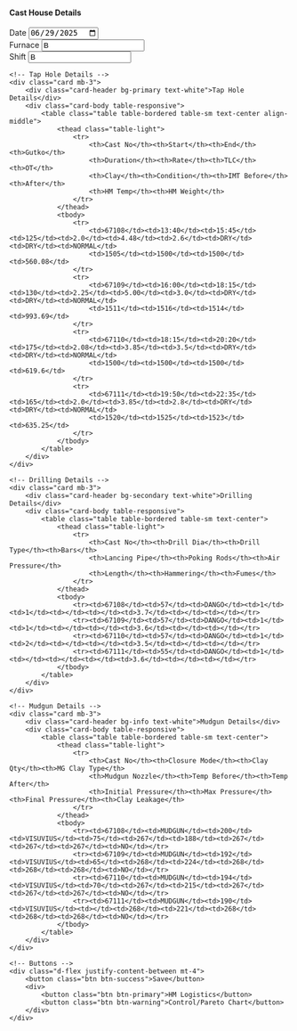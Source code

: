 <!DOCTYPE html>
<html lang="en">
<head>
    <meta charset="UTF-8">
    <title>Cast House Details</title>
    <link href="https://cdn.jsdelivr.net/npm/bootstrap@5.3.0/dist/css/bootstrap.min.css" rel="stylesheet">
</head>
<body class="bg-light p-3">

<div class="container-fluid">
    <h4 class="mb-4">Cast House Details</h4>
    <div class="row mb-3">
        <div class="col-md-2">
            <label class="form-label">Date</label>
            <input type="date" class="form-control" value="2025-06-29">
        </div>
        <div class="col-md-2">
            <label class="form-label">Furnace</label>
            <input type="text" class="form-control" value="B">
        </div>
        <div class="col-md-2">
            <label class="form-label">Shift</label>
            <input type="text" class="form-control" value="B">
        </div>
    </div>

    <!-- Tap Hole Details -->
    <div class="card mb-3">
        <div class="card-header bg-primary text-white">Tap Hole Details</div>
        <div class="card-body table-responsive">
            <table class="table table-bordered table-sm text-center align-middle">
                <thead class="table-light">
                    <tr>
                        <th>Cast No</th><th>Start</th><th>End</th><th>Gutko</th>
                        <th>Duration</th><th>Rate</th><th>TLC</th><th>OT</th>
                        <th>Clay</th><th>Condition</th><th>IMT Before</th><th>After</th>
                        <th>HM Temp</th><th>HM Weight</th>
                    </tr>
                </thead>
                <tbody>
                    <tr>
                        <td>67108</td><td>13:40</td><td>15:45</td><td>125</td><td>2.0</td><td>4.48</td><td>2.6</td><td>DRY</td><td>DRY</td><td>NORMAL</td>
                        <td>1505</td><td>1500</td><td>1500</td><td>560.08</td>
                    </tr>
                    <tr>
                        <td>67109</td><td>16:00</td><td>18:15</td><td>130</td><td>2.25</td><td>5.00</td><td>3.0</td><td>DRY</td><td>DRY</td><td>NORMAL</td>
                        <td>1511</td><td>1516</td><td>1514</td><td>993.69</td>
                    </tr>
                    <tr>
                        <td>67110</td><td>18:15</td><td>20:20</td><td>175</td><td>2.08</td><td>3.85</td><td>3.5</td><td>DRY</td><td>DRY</td><td>NORMAL</td>
                        <td>1500</td><td>1500</td><td>1500</td><td>619.6</td>
                    </tr>
                    <tr>
                        <td>67111</td><td>19:50</td><td>22:35</td><td>165</td><td>2.0</td><td>3.85</td><td>2.8</td><td>DRY</td><td>DRY</td><td>NORMAL</td>
                        <td>1520</td><td>1525</td><td>1523</td><td>635.25</td>
                    </tr>
                </tbody>
            </table>
        </div>
    </div>

    <!-- Drilling Details -->
    <div class="card mb-3">
        <div class="card-header bg-secondary text-white">Drilling Details</div>
        <div class="card-body table-responsive">
            <table class="table table-bordered table-sm text-center">
                <thead class="table-light">
                    <tr>
                        <th>Cast No</th><th>Drill Dia</th><th>Drill Type</th><th>Bars</th>
                        <th>Lancing Pipe</th><th>Poking Rods</th><th>Air Pressure</th>
                        <th>Length</th><th>Hammering</th><th>Fumes</th>
                    </tr>
                </thead>
                <tbody>
                    <tr><td>67108</td><td>57</td><td>DANGO</td><td>1</td><td>1</td><td></td><td></td><td>3.7</td><td></td><td></td></tr>
                    <tr><td>67109</td><td>57</td><td>DANGO</td><td>1</td><td>1</td><td></td><td></td><td>3.6</td><td></td><td></td></tr>
                    <tr><td>67110</td><td>57</td><td>DANGO</td><td>1</td><td>2</td><td></td><td></td><td>3.5</td><td></td><td></td></tr>
                    <tr><td>67111</td><td>55</td><td>DANGO</td><td>1</td><td></td><td></td><td></td><td>3.6</td><td></td><td></td></tr>
                </tbody>
            </table>
        </div>
    </div>

    <!-- Mudgun Details -->
    <div class="card mb-3">
        <div class="card-header bg-info text-white">Mudgun Details</div>
        <div class="card-body table-responsive">
            <table class="table table-bordered table-sm text-center">
                <thead class="table-light">
                    <tr>
                        <th>Cast No</th><th>Closure Mode</th><th>Clay Qty</th><th>MG Clay Type</th>
                        <th>Mudgun Nozzle</th><th>Temp Before</th><th>Temp After</th>
                        <th>Initial Pressure</th><th>Max Pressure</th><th>Final Pressure</th><th>Clay Leakage</th>
                    </tr>
                </thead>
                <tbody>
                    <tr><td>67108</td><td>MUDGUN</td><td>200</td><td>VISUVIUS</td><td>75</td><td>267</td><td>188</td><td>267</td><td>267</td><td>267</td><td>NO</td></tr>
                    <tr><td>67109</td><td>MUDGUN</td><td>192</td><td>VISUVIUS</td><td>65</td><td>268</td><td>224</td><td>268</td><td>268</td><td>268</td><td>NO</td></tr>
                    <tr><td>67110</td><td>MUDGUN</td><td>194</td><td>VISUVIUS</td><td>70</td><td>267</td><td>215</td><td>267</td><td>267</td><td>267</td><td>NO</td></tr>
                    <tr><td>67111</td><td>MUDGUN</td><td>190</td><td>VISUVIUS</td><td></td><td>268</td><td>221</td><td>268</td><td>268</td><td>268</td><td>NO</td></tr>
                </tbody>
            </table>
        </div>
    </div>

    <!-- Buttons -->
    <div class="d-flex justify-content-between mt-4">
        <button class="btn btn-success">Save</button>
        <div>
            <button class="btn btn-primary">HM Logistics</button>
            <button class="btn btn-warning">Control/Pareto Chart</button>
        </div>
    </div>
</div>

<script src="https://cdn.jsdelivr.net/npm/bootstrap@5.3.0/dist/js/bootstrap.bundle.min.js"></script>
</body>
</html>